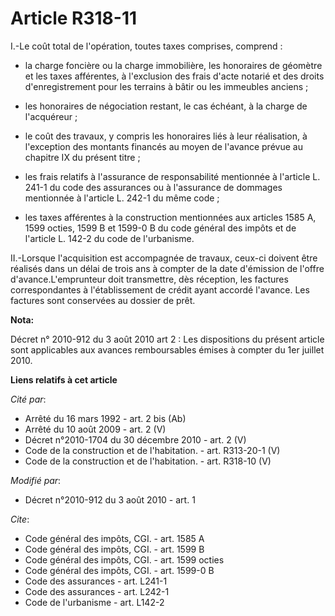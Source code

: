 # Article R318-11

I.-Le coût total de l'opération, toutes taxes comprises, comprend :

- la charge foncière ou la charge immobilière, les honoraires de géomètre et les taxes afférentes, à l'exclusion des frais
d'acte notarié et des droits d'enregistrement pour les terrains à bâtir ou les immeubles anciens ;

- les honoraires de négociation restant, le cas échéant, à la charge de l'acquéreur ;

- le coût des travaux, y compris les honoraires liés à leur réalisation, à l'exception des montants financés au moyen de
l'avance prévue au chapitre IX du présent titre ;

- les frais relatifs à l'assurance de responsabilité mentionnée à l'article L. 241-1 du code des assurances ou à l'assurance
de dommages mentionnée à l'article L. 242-1 du même code ;

- les taxes afférentes à la construction mentionnées aux articles 1585 A, 1599 octies, 1599 B et 1599-0 B du code général des
impôts et de l'article L. 142-2 du code de l'urbanisme.

II.-Lorsque l'acquisition est accompagnée de travaux, ceux-ci doivent être réalisés dans un délai de trois ans à compter de
la date d'émission de l'offre d'avance.L'emprunteur doit transmettre, dès réception, les factures correspondantes à
l'établissement de crédit ayant accordé l'avance. Les factures sont conservées au dossier de prêt.

**Nota:**

Décret n° 2010-912 du 3 août 2010 art 2 : Les dispositions du présent article sont applicables aux avances remboursables
émises à compter du 1er juillet 2010.

**Liens relatifs à cet article**

_Cité par_:

  - Arrêté du 16 mars 1992 - art. 2 bis (Ab)
  - Arrêté du 10 août 2009 - art. 2 (V)
  - Décret n°2010-1704 du 30 décembre 2010 - art. 2 (V)
  - Code de la construction et de l'habitation. - art. R313-20-1 (V)
  - Code de la construction et de l'habitation. - art. R318-10 (V)

_Modifié par_:

  - Décret n°2010-912 du 3 août 2010 - art. 1

_Cite_:

  - Code général des impôts, CGI. - art. 1585 A
  - Code général des impôts, CGI. - art. 1599 B
  - Code général des impôts, CGI. - art. 1599 octies
  - Code général des impôts, CGI. - art. 1599-0 B
  - Code des assurances - art. L241-1
  - Code des assurances - art. L242-1
  - Code de l'urbanisme - art. L142-2
